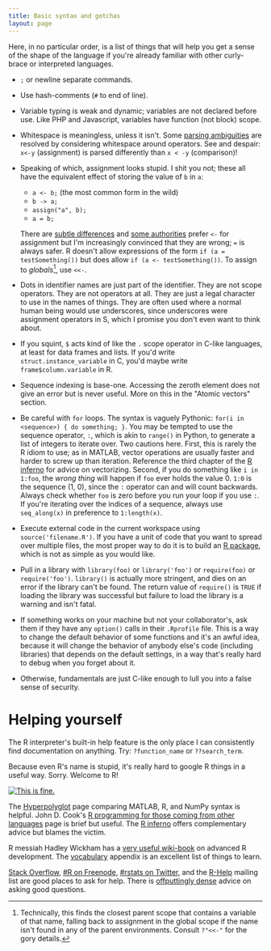 ```yaml
---
title: Basic syntax and gotchas
layout: page
---
```


Here, in no particular order, is a list of things that will help you get a sense of the shape of the language if you're already familiar with other curly-brace or interpreted languages.

* `;` or newline separate commands.

* Use hash-comments (`#` to end of line).

* Variable typing is weak and dynamic; variables are not declared before use. Like PHP and Javascript, variables have function (not block) scope.

* Whitespace is meaningless, unless it isn't. Some [parsing ambiguities](http://shape-of-code.coding-guidelines.com/2012/02/29/parsing-r-code-freedom-of-expression-is-not-always-a-good-idea/) are resolved by considering whitespace around operators. See and despair: `x<-y` (assignment) is parsed differently than `x < -y` (comparison)!

* Speaking of which, assignment looks stupid. I shit you not; these all have the equivalent effect of storing the value of `b` in `a`:

    *  `a <- b;` (the most common form in the wild)
    *  `b -> a;`
    * `assign("a", b);`
    * `a = b;`

    There are [subtle differences](http://stackoverflow.com/questions/1741820/assignment-operators-in-r-and) and [some authorities](http://google-styleguide.googlecode.com/svn/trunk/google-r-style.html#assignment) prefer `<-` for assignment but I'm increasingly convinced that they are wrong; `=` is always safer. R doesn't allow expressions of the form `if (a = testSomething())` but does allow `if (a <- testSomething())`. To assign to *globals*[^globals], use `<<-`.

* Dots in identifier names are just part of the identifier. They are not scope operators. They are not operators at all. They are just a legal character to use in the names of things. They are often used where a normal human being would use underscores, since underscores were assignment operators in S, which I promise you don't even want to think about.

* If you squint, `$` acts kind of like the `.` scope operator in C-like languages, at least for data frames and lists. If you'd write `struct.instance_variable` in C, you'd maybe write `frame$column.variable` in R.

* Sequence indexing is base-one. Accessing the zeroth element does not give an error but is never useful. More on this in the "Atomic vectors" section.

* Be careful with `for` loops. The syntax is vaguely Pythonic: `for(i in <sequence>) { do something; }`. You may be tempted to use the sequence operator, `:`, which is akin to `range()` in Python, to generate a list of integers to iterate over. Two cautions here. First, this is rarely the R idiom to use; as in MATLAB, vector operations are usually faster and harder to screw up than iteration. Reference the third chapter of the [R inferno](http://www.burns-stat.com/pages/Tutor/R_inferno.pdf) for advice on vectorizing. Second, if you do something like `i in 1:foo`, the *wrong thing* will happen if `foo` ever holds the value 0. `1:0` is the sequence (1, 0), since the `:` operator can and will count backwards. Always check whether `foo` is zero before you run your loop if you use `:`. If you're iterating over the indices of a sequence, always use `seq_along(x)` in preference to `1:length(x)`.

* Execute external code in the current workspace using `source('filename.R')`. If you have a unit of code that you want to spread over multiple files, the most proper way to do it is to build an [R package](http://r-pkgs.had.co.nz/), which is not as simple as you would like.

* Pull in a library with `library(foo)` or `library('foo')` or `require(foo)` or `require('foo')`. `library()` is actually more stringent, and dies on an error if the library can't be found. The return value of `require()` is `TRUE` if loading the library was successful but failure to load the library is a warning and isn't fatal.

* If something works on your machine but not your collaborator's, ask them if they have any `option()` calls in their `.Rprofile` file. This is a way to change the default behavior of some functions and it's an awful idea, because it will change the behavior of anybody else's code (including libraries) that depends on the default settings, in a way that's really hard to debug when you forget about it.

* Otherwise, fundamentals are just C-like enough to lull you into a false sense of security.

[^globals]: Technically, this finds the closest parent scope that contains a variable of that name, falling back to assignment in the global scope if the name isn't found in any of the parent environments. Consult `?"<<-"` for the gory details.

# Helping yourself

The R interpreter's built-in help feature is the only place I can consistently find documentation on anything. Try: `?function_name` or `??search_term`.

Because even R's name is stupid, it's really hard to google R things in a useful way. Sorry. Welcome to R!

[![This is fine.](https://i.imgur.com/c4jt321.png)](http://gunshowcomic.com/648)

The [Hyperpolyglot](http://hyperpolyglot.org/numerical-analysis) page comparing MATLAB, R, and NumPy syntax is helpful. John D. Cook's [R programming for those coming from other languages](http://www.johndcook.com/R_language_for_programmers.html) page is brief but useful. The [R inferno](http://www.burns-stat.com/pages/Tutor/R_inferno.pdf) offers complementary advice but blames the victim.

R messiah Hadley Wickham has a [very useful wiki-book](https://github.com/hadley/devtools/wiki) on advanced R development.  The [vocabulary](https://github.com/hadley/devtools/wiki/Vocabulary) appendix is an excellent list of things to learn.

[Stack Overflow](http://stackoverflow.com/questions/tagged/r), [#R on Freenode](https://webchat.freenode.net/?channels=R), [#rstats on Twitter](https://twitter.com/search?q=%23Rstats&src=typd), and the [R-Help](https://stat.ethz.ch/mailman/listinfo/r-help) mailing list are good places to ask for help. There is [offputtingly dense](http://www.r-project.org/posting-guide.html) advice on asking good questions.
